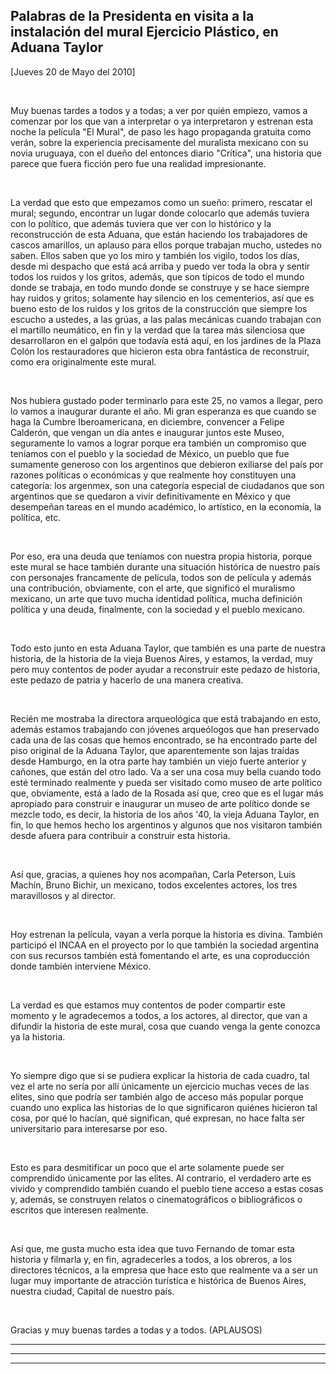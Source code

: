 Palabras de la Presidenta en visita a la instalación del mural Ejercicio Plástico, en Aduana Taylor
---------------------------------------------------------------------------------------------------

[Jueves 20 de Mayo del 2010]

 

Muy buenas tardes a todos y a todas; a ver por quién empiezo, vamos a
comenzar por los que van a interpretar o ya interpretaron y estrenan
esta noche la película "El Mural", de paso les hago propaganda gratuita
como verán, sobre la experiencia precisamente del muralista mexicano con
su novia uruguaya, con el dueño del entonces diario "Crítica", una
historia que parece que fuera ficción pero fue una realidad
impresionante.

 

La verdad que esto que empezamos como un sueño: primero, rescatar el
mural; segundo, encontrar un lugar donde colocarlo que además tuviera
con lo político, que además tuviera que ver con lo histórico y la
reconstrucción de esta Aduana, que están haciendo los trabajadores de
cascos amarillos, un aplauso para ellos porque trabajan mucho, ustedes
no saben. Ellos saben que yo los miro y también los vigilo, todos los
días, desde mi despacho que está acá arriba y puedo ver toda la obra y
sentir todos los ruidos y los gritos, además, que son típicos de todo el
mundo donde se trabaja, en todo mundo donde se construye y se hace
siempre hay ruidos y gritos; solamente hay silencio en los cementerios,
así que es bueno esto de los ruidos y los gritos de la construcción que
siempre los escucho a ustedes, a las grúas, a las palas mecánicas cuando
trabajan con el martillo neumático, en fin y la verdad que la tarea más
silenciosa que desarrollaron en el galpón que todavía está aquí, en los
jardines de la Plaza Colón los restauradores que hicieron esta obra
fantástica de reconstruir, como era originalmente este mural.

 

Nos hubiera gustado poder terminarlo para este 25, no vamos a llegar,
pero lo vamos a inaugurar durante el año. Mi gran esperanza es que
cuando se haga la Cumbre Iberoamericana, en diciembre, convencer a
Felipe Calderón, que vengan un día antes e inaugurar juntos este Museo,
seguramente lo vamos a lograr porque era también un compromiso que
teníamos con el pueblo y la sociedad de México, un pueblo que fue
sumamente generoso con los argentinos que debieron exiliarse del país
por razones políticas o económicas y que realmente hoy constituyen una
categoría: los argenmex, son una categoría especial de ciudadanos que
son argentinos que se quedaron a vivir definitivamente en México y que
desempeñan tareas en el mundo académico, lo artístico, en la economía,
la política, etc.

 

Por eso, era una deuda que teníamos con nuestra propia historia, porque
este mural se hace también durante una situación histórica de nuestro
país con personajes francamente de película, todos son de película y
además una contribución, obviamente, con el arte, que significó el
muralismo mexicano, un arte que tuvo mucha identidad política, mucha
definición política y una deuda, finalmente, con la sociedad y el pueblo
mexicano.

           

Todo esto junto en esta Aduana Taylor, que también es una parte de
nuestra historia, de la historia de la vieja Buenos Aires, y estamos, la
verdad, muy pero muy contentos de poder ayudar a reconstruir este pedazo
de historia, este pedazo de patria y hacerlo de una manera creativa.

 

Recién me mostraba la directora arqueológica que está trabajando en
esto, además estamos trabajando con jóvenes arqueólogos que han
preservado cada una de las cosas que hemos encontrado, se ha encontrado
parte del piso original de la Aduana Taylor, que aparentemente son lajas
traídas desde Hamburgo, en la otra parte hay también un viejo fuerte
anterior y cañones, que están del otro lado. Va a ser una cosa muy bella
cuando todo esté terminado realmente y pueda ser visitado como museo de
arte político que, obviamente, está a lado de la Rosada así que, creo
que es el lugar más apropiado para construir e inaugurar un museo de
arte político donde se mezcle todo, es decir, la historia de los años
'40, la vieja Aduana Taylor, en fin, lo que hemos hecho los argentinos y
algunos que nos visitaron también desde afuera para contribuir a
construir esta historia.

 

Así que, gracias, a quienes hoy nos acompañan, Carla Peterson, Luis
Machín, Bruno Bichir, un mexicano, todos excelentes actores, los tres
maravillosos y al director.

 

Hoy estrenan la película, vayan a verla porque la historia es divina.
También participó el INCAA en el proyecto por lo que también la sociedad
argentina con sus recursos también está fomentando el arte, es una
coproducción donde también interviene México.

 

La verdad es que estamos muy contentos de poder compartir este momento y
le agradecemos a todos, a los actores, al director, que van a difundir
la historia de este mural, cosa que cuando venga la gente conozca ya la
historia.

 

Yo siempre digo que si se pudiera explicar la historia de cada cuadro,
tal vez el arte no sería por allí únicamente un ejercicio muchas veces
de las elites, sino que podría ser también algo de acceso más popular
porque cuando uno explica las historias de lo que significaron quiénes
hicieron tal cosa, por qué lo hacían, qué significan, qué expresan, no
hace falta ser universitario para interesarse por eso.

 

Esto es para desmitificar un poco que el arte solamente puede ser
comprendido únicamente por las elites. Al contrario, el verdadero arte
es vivido y comprendido también cuando el pueblo tiene acceso a estas
cosas y, además, se construyen relatos o cinematográficos o
bibliográficos o escritos que interesen realmente.

 

Así que, me gusta mucho esta idea que tuvo Fernando de tomar esta
historia y filmarla y, en fin, agradecerles a todos, a los obreros, a
los directores técnicos, a la empresa que hace esto que realmente va a
ser un lugar muy importante de atracción turística e histórica de Buenos
Aires, nuestra ciudad, Capital de nuestro país.

 

Gracias y muy buenas tardes a todas y a todos. (APLAUSOS)

****

****

****

 
